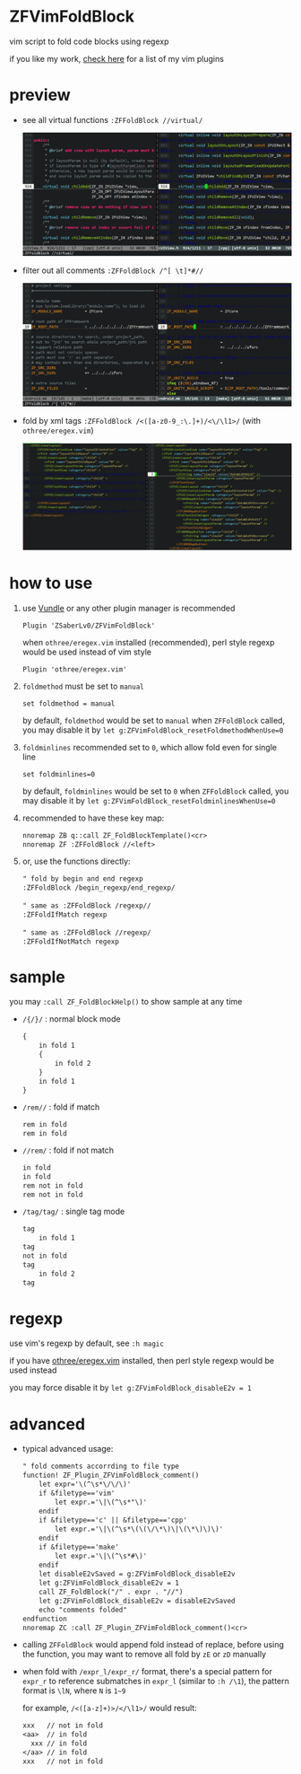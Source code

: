 # ZFVimFoldBlock

vim script to fold code blocks using regexp

if you like my work, [check here](https://github.com/ZSaberLv0?utf8=%E2%9C%93&tab=repositories&q=ZFVim) for a list of my vim plugins


# preview

* see all virtual functions `:ZFFoldBlock //virtual/`

    ![example0](https://raw.githubusercontent.com/ZSaberLv0/ZFVimFoldBlock/master/example0.png)

* filter out all comments `:ZFFoldBlock /^[ \t]*#//`

    ![example1](https://raw.githubusercontent.com/ZSaberLv0/ZFVimFoldBlock/master/example1.png)

* fold by xml tags `:ZFFoldBlock /<([a-z0-9_:\.]+)/<\/\l1>/` (with `othree/eregex.vim`)

    ![example2](https://raw.githubusercontent.com/ZSaberLv0/ZFVimFoldBlock/master/example2.png)


# how to use

1. use [Vundle](https://github.com/VundleVim/Vundle.vim) or any other plugin manager is recommended

    ```
    Plugin 'ZSaberLv0/ZFVimFoldBlock'
    ```

    when `othree/eregex.vim` installed (recommended), perl style regexp would be used instead of vim style

    ```
    Plugin 'othree/eregex.vim'
    ```

1. `foldmethod` must be set to `manual`

    ```
    set foldmethod = manual
    ```

    by default, `foldmethod` would be set to `manual` when `ZFFoldBlock` called,
    you may disable it by `let g:ZFVimFoldBlock_resetFoldmethodWhenUse=0`

1. `foldminlines` recommended set to `0`, which allow fold even for single line

    ```
    set foldminlines=0
    ```

    by default, `foldminlines` would be set to `0` when `ZFFoldBlock` called,
    you may disable it by `let g:ZFVimFoldBlock_resetFoldminlinesWhenUse=0`

1. recommended to have these key map:

    ```
    nnoremap ZB q::call ZF_FoldBlockTemplate()<cr>
    nnoremap ZF :ZFFoldBlock //<left>
    ```

1. or, use the functions directly:

    ```
    " fold by begin and end regexp
    :ZFFoldBlock /begin_regexp/end_regexp/

    " same as :ZFFoldBlock /regexp//
    :ZFFoldIfMatch regexp

    " same as :ZFFoldBlock //regexp/
    :ZFFoldIfNotMatch regexp
    ```


# sample

you may `:call ZF_FoldBlockHelp()` to show sample at any time

* `/{/}/`              : normal block mode

    ```
    {
        in fold 1
        {
            in fold 2
        }
        in fold 1
    }
    ```

* `/rem//`             : fold if match

    ```
    rem in fold
    rem in fold
    ```

* `//rem/`             : fold if not match

    ```
    in fold
    in fold
    rem not in fold
    rem not in fold
    ```

* `/tag/tag/`          : single tag mode

    ```
    tag
        in fold 1
    tag
    not in fold
    tag
        in fold 2
    tag
    ```


# regexp

use vim's regexp by default, see `:h magic`

if you have [othree/eregex.vim](https://github.com/othree/eregex.vim) installed,
then perl style regexp would be used instead

you may force disable it by `let g:ZFVimFoldBlock_disableE2v = 1`


# advanced

* typical advanced usage:

    ```
    " fold comments accorrding to file type
    function! ZF_Plugin_ZFVimFoldBlock_comment()
        let expr='\(^\s*\/\/\)'
        if &filetype=='vim'
            let expr.='\|\(^\s*"\)'
        endif
        if &filetype=='c' || &filetype=='cpp'
            let expr.='\|\(^\s*\(\(\/\*\)\|\(\*\)\)\)'
        endif
        if &filetype=='make'
            let expr.='\|\(^\s*#\)'
        endif
        let disableE2vSaved = g:ZFVimFoldBlock_disableE2v
        let g:ZFVimFoldBlock_disableE2v = 1
        call ZF_FoldBlock("/" . expr . "//")
        let g:ZFVimFoldBlock_disableE2v = disableE2vSaved
        echo "comments folded"
    endfunction
    nnoremap ZC :call ZF_Plugin_ZFVimFoldBlock_comment()<cr>
    ```

* calling `ZFFoldBlock` would append fold instead of replace,
    before using the function,
    you may want to remove all fold by `zE` or `zD` manually

* when fold with `/expr_l/expr_r/` format,
    there's a special pattern for `expr_r` to reference submatches in `expr_l`
    (similar to `:h /\1`),
    the pattern format is `\lN`,
    where `N` is `1~9`

    for example, `/<([a-z]+)>/</\l1>/` would result:

    ```
    xxx   // not in fold
    <aa>  // in fold
      xxx // in fold
    </aa> // in fold
    xxx   // not in fold
    ```

